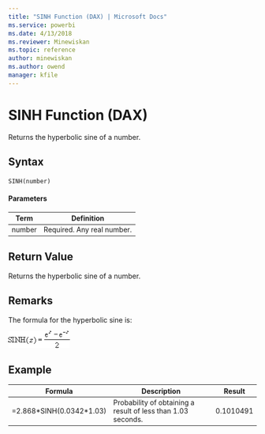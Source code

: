 ```yaml
---
title: "SINH Function (DAX) | Microsoft Docs"
ms.service: powerbi
ms.date: 4/13/2018
ms.reviewer: Minewiskan
ms.topic: reference
author: minewiskan
ms.author: owend
manager: kfile
---
```

# SINH Function (DAX)
Returns the hyperbolic sine of a number.  
  
## Syntax  
  
```  
SINH(number)  
```  
  
#### Parameters  
  
|Term|Definition|  
|--------|--------------|  
|number|Required. Any real number.|  
  
## Return Value  
Returns the hyperbolic sine of a number.  
  
## Remarks  
The formula for the hyperbolic sine is:  
  
![Formula](media/dax-sinh-formula.png)  
  
## Example  
  
|Formula|Description|Result|  
|-----------|---------------|----------|  
|=2.868*SINH(0.0342\*1.03)|Probability of obtaining a result of less than 1.03 seconds.|0.1010491|  
  
